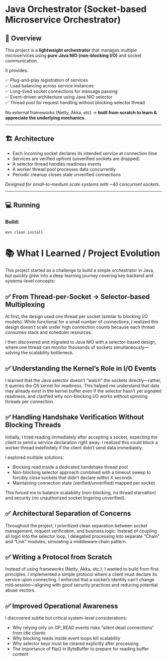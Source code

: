 # Java Orchestrator (Socket-based Microservice Orchestrator)

## 🚀 Overview

This project is a **lightweight orchestrator** that manages multiple microservices using **pure Java NIO (non-blocking I/O)** and socket communication.

It provides:

✅ Plug-and-play registration of services  
✅ Load balancing across service instances  
✅ Long-lived socket connections for message passing  
✅ Event-driven architecture using Java NIO selector  
✅ Thread pool for request handling without blocking selector thread

No external frameworks (Netty, Akka, etc) → **built from scratch to learn & appreciate the underlying mechanics.**

---

## 🏗️ Architecture

- Each incoming socket declares its intended service at connection time
- Services are verified upfront (unverified sockets are dropped)
- A selector thread handles readiness events
- A worker thread pool processes data concurrently
- Periodic cleanup closes stale unverified connections

_Designed for small-to-medium scale systems with ~40 concurrent sockets._

---

## 💻 Running

### Build:

```bash
mvn clean install
```

# 📚 What I Learned / Project Evolution

This project started as a challenge to build a simple orchestrator in Java, but quickly grew into a deep learning journey covering key backend and systems-level concepts:

## ✅ From Thread-per-Socket → Selector-based Multiplexing
At first, the design used one thread per socket (similar to blocking I/O models). While functional for a small number of connections, I realized this design doesn’t scale under high connection counts because each thread consumes stack and scheduler resources.

I then discovered and migrated to Java NIO with a selector-based design, where one thread can monitor thousands of sockets simultaneously—solving the scalability bottleneck.

## ✅ Understanding the Kernel’s Role in I/O Events
I learned that the Java selector doesn’t “watch” the sockets directly—rather, it queries the OS kernel for readiness. This helped me understand that data may already exist in the kernel buffer even if the selector hasn’t yet signaled readiness, and clarified why non-blocking I/O works without spinning threads per connection.

## ✅ Handling Handshake Verification Without Blocking Threads
Initially, I tried reading immediately after accepting a socket, expecting the client to send a service declaration right away. I realized this could block a worker thread indefinitely if the client didn’t send data immediately.

I explored multiple solutions:
- Blocking read inside a dedicated handshake thread pool
- Non-blocking selector approach combined with a timeout sweep to forcibly close sockets that didn’t declare within X seconds
- Maintaining connection state (verified/unverified) mapped per socket

This forced me to balance scalability (non-blocking, no thread starvation) and security (no unauthorized socket lingering unverified).

## ✅ Architectural Separation of Concerns
Throughout the project, I prioritized clean separation between socket management, request verification, and business logic. Instead of coupling all logic into the selector loop, I delegated processing into separate “Chain” and “Link” modules, simulating a middleware chain pattern.

## ✅ Writing a Protocol from Scratch
Instead of using frameworks (Netty, Akka, etc.), I wanted to build from first principles. I implemented a simple protocol where a client must declare its service upon connecting. I enforced that a socket’s identity can’t change mid-session—aligning with good security practices and reducing potential abuse vectors.

## ✅ Improved Operational Awareness
I discovered subtle but critical system-level considerations:
- Why relying only on OP_READ events risks “silent dead connections” from idle clients
- Why blocking reads inside event loops kill scalability
- Why selector keys must be cleared explicitly after processing
- The importance of flip() in ByteBuffer to prepare for reading buffer content
